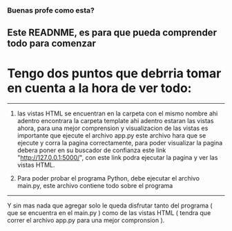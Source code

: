 ### Buenas profe como esta?

## Este READNME, es para que pueda comprender todo para comenzar 

# Tengo dos puntos que debrria tomar en cuenta a la hora de ver todo:

-----------------------------------------------------------------------------------------------------------------

1. las vistas HTML se encuentran en la carpeta 
   con el mismo nombre ahi adentro encontrara la carpeta template ahi adentro estaran las vistas
   ahora, para una mejor comprension y visualizacion de las vistas es importante que ejecute el 
   archivo app.py este archivo hara que se ejecute y corra la pagina correctamente, para poder visualizar
   la pagina debera poner en su buscador de confianza este link "http://127.0.0.1:5000/", con este link podra 
   ejecutar la pagina y ver las vistas HTML.

2. Para poder probar el programa Python, debe ejecutar el archivo main.py, este archivo contiene todo sobre el
   programa

-------------------------------------------------------------------------------------------------------------------

   Y sin mas nada que agregar solo le queda disfrutar tanto del programa ( que se encuentra en el main.py ) como 
   de las vistas HTML ( tendra que correr el archivo app.py para una mejor compronsion ). 
